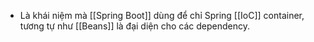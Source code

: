 - Là khái niệm mà [[Spring Boot]] dùng để chỉ Spring [[IoC]] container, tương tự như [[Beans]] là đại diện cho các dependency.
